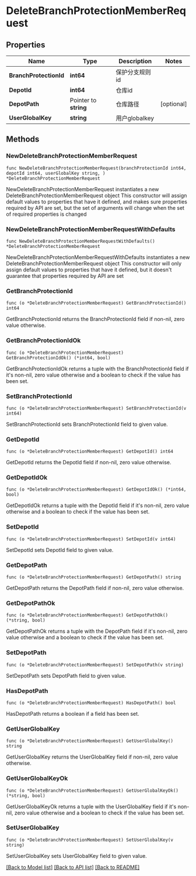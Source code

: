 # DeleteBranchProtectionMemberRequest

## Properties

Name | Type | Description | Notes
------------ | ------------- | ------------- | -------------
**BranchProtectionId** | **int64** | 保护分支规则id | 
**DepotId** | **int64** | 仓库id | 
**DepotPath** | Pointer to **string** | 仓库路径 | [optional] 
**UserGlobalKey** | **string** | 用户globalkey | 

## Methods

### NewDeleteBranchProtectionMemberRequest

`func NewDeleteBranchProtectionMemberRequest(branchProtectionId int64, depotId int64, userGlobalKey string, ) *DeleteBranchProtectionMemberRequest`

NewDeleteBranchProtectionMemberRequest instantiates a new DeleteBranchProtectionMemberRequest object
This constructor will assign default values to properties that have it defined,
and makes sure properties required by API are set, but the set of arguments
will change when the set of required properties is changed

### NewDeleteBranchProtectionMemberRequestWithDefaults

`func NewDeleteBranchProtectionMemberRequestWithDefaults() *DeleteBranchProtectionMemberRequest`

NewDeleteBranchProtectionMemberRequestWithDefaults instantiates a new DeleteBranchProtectionMemberRequest object
This constructor will only assign default values to properties that have it defined,
but it doesn't guarantee that properties required by API are set

### GetBranchProtectionId

`func (o *DeleteBranchProtectionMemberRequest) GetBranchProtectionId() int64`

GetBranchProtectionId returns the BranchProtectionId field if non-nil, zero value otherwise.

### GetBranchProtectionIdOk

`func (o *DeleteBranchProtectionMemberRequest) GetBranchProtectionIdOk() (*int64, bool)`

GetBranchProtectionIdOk returns a tuple with the BranchProtectionId field if it's non-nil, zero value otherwise
and a boolean to check if the value has been set.

### SetBranchProtectionId

`func (o *DeleteBranchProtectionMemberRequest) SetBranchProtectionId(v int64)`

SetBranchProtectionId sets BranchProtectionId field to given value.


### GetDepotId

`func (o *DeleteBranchProtectionMemberRequest) GetDepotId() int64`

GetDepotId returns the DepotId field if non-nil, zero value otherwise.

### GetDepotIdOk

`func (o *DeleteBranchProtectionMemberRequest) GetDepotIdOk() (*int64, bool)`

GetDepotIdOk returns a tuple with the DepotId field if it's non-nil, zero value otherwise
and a boolean to check if the value has been set.

### SetDepotId

`func (o *DeleteBranchProtectionMemberRequest) SetDepotId(v int64)`

SetDepotId sets DepotId field to given value.


### GetDepotPath

`func (o *DeleteBranchProtectionMemberRequest) GetDepotPath() string`

GetDepotPath returns the DepotPath field if non-nil, zero value otherwise.

### GetDepotPathOk

`func (o *DeleteBranchProtectionMemberRequest) GetDepotPathOk() (*string, bool)`

GetDepotPathOk returns a tuple with the DepotPath field if it's non-nil, zero value otherwise
and a boolean to check if the value has been set.

### SetDepotPath

`func (o *DeleteBranchProtectionMemberRequest) SetDepotPath(v string)`

SetDepotPath sets DepotPath field to given value.

### HasDepotPath

`func (o *DeleteBranchProtectionMemberRequest) HasDepotPath() bool`

HasDepotPath returns a boolean if a field has been set.

### GetUserGlobalKey

`func (o *DeleteBranchProtectionMemberRequest) GetUserGlobalKey() string`

GetUserGlobalKey returns the UserGlobalKey field if non-nil, zero value otherwise.

### GetUserGlobalKeyOk

`func (o *DeleteBranchProtectionMemberRequest) GetUserGlobalKeyOk() (*string, bool)`

GetUserGlobalKeyOk returns a tuple with the UserGlobalKey field if it's non-nil, zero value otherwise
and a boolean to check if the value has been set.

### SetUserGlobalKey

`func (o *DeleteBranchProtectionMemberRequest) SetUserGlobalKey(v string)`

SetUserGlobalKey sets UserGlobalKey field to given value.



[[Back to Model list]](../README.md#documentation-for-models) [[Back to API list]](../README.md#documentation-for-api-endpoints) [[Back to README]](../README.md)


